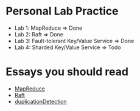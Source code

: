 # Personal Lab Practice
* Lab 1: MapReduce => Done
* Lab 2: Raft => Done
* Lab 3: Fault-tolerant Key/Value Service => Done
* Lab 4: Sharded Key/Value Service => Todo

# Essays you should read
* [MapReduce](https://static.googleusercontent.com/media/research.google.com/en//archive/mapreduce-osdi04.pdf)
* [Raft](https://pdos.csail.mit.edu/6.824/papers/raft-extended.pdf)
* [duplicationDetection](https://pdos.csail.mit.edu/6.824/notes/l-raft-QA.txt)